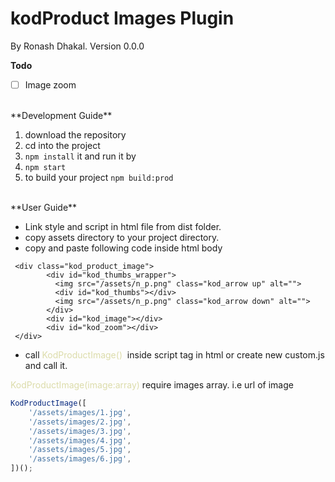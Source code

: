 # kodProduct Images Plugin

By Ronash Dhakal. Version 0.0.0

**Todo**

* [ ] Image zoom

<br>
**Development Guide**

1. download the repository
2. cd into the project
3. `npm install` it and run it by
4. `npm start`
5. to build your project `npm build:prod`

<br>
**User Guide**

* Link style and script in html file from dist folder.
* copy assets directory to your project directory.
* copy and paste following code inside html body

``` htmlbars
 <div class="kod_product_image">
        <div id="kod_thumbs_wrapper">
          <img src="/assets/n_p.png" class="kod_arrow up" alt="">
          <div id="kod_thumbs"></div>
          <img src="/assets/n_p.png" class="kod_arrow down" alt="">
        </div>
        <div id="kod_image"></div>
        <div id="kod_zoom"></div>
 </div>
```

* call <span class="colour" style="color:rgb(220, 220, 170)">KodProductImage() </span> inside script tag in html or create new custom.js and call it.

<span class="colour" style="color:rgb(220, 220, 170)">KodProductImage(image:array)</span> require images array. i.e url of image
<br>
``` javascript
KodProductImage([
    '/assets/images/1.jpg',
    '/assets/images/2.jpg',
    '/assets/images/3.jpg',
    '/assets/images/4.jpg',
    '/assets/images/5.jpg',
    '/assets/images/6.jpg',
])();
```

